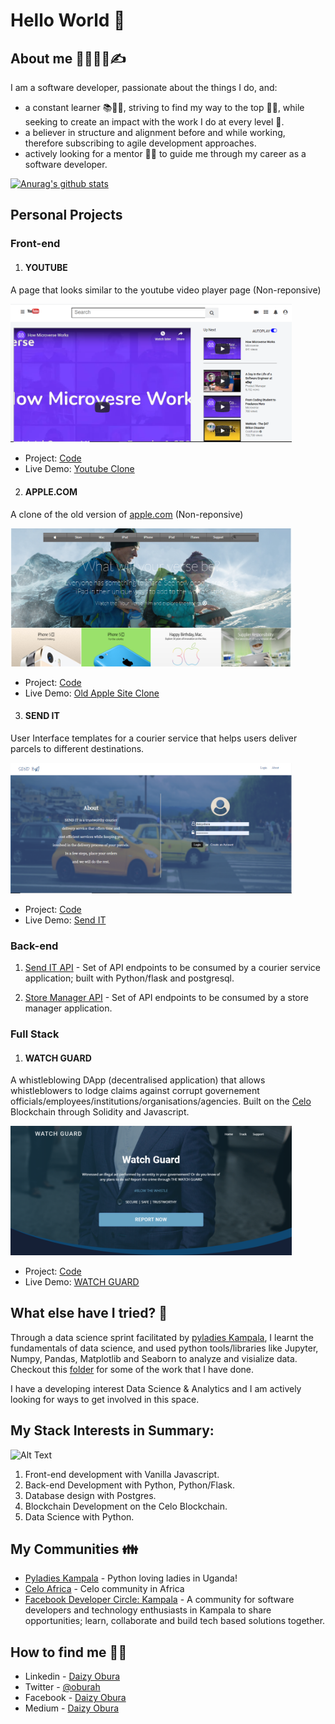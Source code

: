 # Hello World 👋	

## About me 💂‍♀️🤍💬✍️

I am a software developer, passionate about the things I do, and: 
- a constant learner 📚🧑‍🎓, striving to find my way to the top 🧗‍♀️, while seeking to create an impact with the work I do at every level 🚩.
- a believer in structure and alignment before and while working, therefore subscribing to agile development approaches.
- actively looking for a mentor 👶👨 to guide me through my career as a software developer.

[![Anurag's github stats](https://github-readme-stats.vercel.app/api?username=dxania&count_private=true&show_icons=true&theme=radical)](https://github.com/dxania/github-readme-stats)


## Personal Projects

### Front-end 

1. #### YOUTUBE 
A page that looks similar to the youtube video player page (Non-reponsive)

<span style="display:block;"><img width="450" src="assets\youtube-page.PNG"></span>

- Project: [Code](https://github.com/dxania/Youtube-video-player-page)
- Live Demo: [Youtube Clone](https://raw.githack.com/dxania/Youtube-video-player-page/features/index.html)

2. #### APPLE.COM
A clone of the old version of [apple.com](apple.com) (Non-reponsive)

<span style="display:block;"><img width="450" src="assets\old-apple-page.PNG"></span>

- Project: [Code](https://github.com/dxania/microverse-old-apple.com-clone)
- Live Demo: [Old Apple Site Clone](https://raw.githack.com/dxania/microverse-old-apple.com-clone/master/index.html)

3. #### SEND IT
User Interface templates for a courier service that helps users deliver parcels to different destinations.

<span style="display:block;"><img width="450" src="assets\send-it.PNG"></span>

- Project: [Code](https://github.com/dxania/Send_IT)
- Live Demo: [Send IT](https://dxania.github.io/Send_IT/)


### Back-end

1. [Send IT API](https://github.com/dxania/Send_IT_APIs) - Set of API endpoints to be consumed by a courier service application; built with Python/flask and postgresql.

2.  [Store Manager API](https://github.com/dxania/Store_Manager_APIs) - Set of API endpoints to be consumed by a store manager application.


### Full Stack

1. #### WATCH GUARD
A whistleblowing DApp (decentralised application) that allows whistleblowers to lodge claims against corrupt governement officials/employees/institutions/organisations/agencies. Built on the [Celo](https://celo.org/) Blockchain through Solidity and Javascript.

<span style="display:block;"><img width="450" src="assets\watch-guard.PNG"></span>

- Project: [Code](https://github.com/PlanetShakers256/WATCH_GUARD)
- Live Demo: [WATCH GUARD](https://planetshakers256.github.io/WATCH_GUARD/src/)


## What else have I tried? 🤸

Through a data science sprint facilitated by [pyladies Kampala](https://www.facebook.com/pyladieskla/), I learnt the fundamentals of data science, and used python tools/libraries like Jupyter, Numpy, Pandas, Matplotlib and Seaborn to analyze and visialize data. Checkout this [folder](https://github.com/dxania/DataScience) for some of the work that I have done.

I have a developing interest Data Science & Analytics and I am actively looking for ways to get involved in this space.


## My Stack Interests in Summary:

<span style="text-align:center;">![Alt Text](https://media.giphy.com/media/l4FGJVMXb8qdv5qsE/giphy.gif)</span>

1. Front-end development with Vanilla Javascript.
2. Back-end Development with Python, Python/Flask.
3. Database design with Postgres.
4. Blockchain Development on the Celo Blockchain.
5. Data Science with Python.


## My Communities 👪

- [Pyladies Kampala](https://www.meetup.com/pyladieskampala/) - Python loving ladies in Uganda!
- [Celo Africa](https://www.facebook.com/celoAfrica/)         - Celo community in Africa
- [Facebook Developer Circle: Kampala](https://www.facebook.com/groups/DevCKampala/about) - A community for software developers and technology enthusiasts in Kampala to share opportunities; learn, collaborate and build tech based solutions together.


## How to find me 👀📧

- Linkedin - [Daizy Obura](https://www.linkedin.com/in/daizy-obura-587b1bb2/)
- Twitter  - [@oburah](https://twitter.com/oburah)
- Facebook - [Daizy Obura](https://www.facebook.com/DaizyObura/)
- Medium   - [Daizy Obura](https://daizy-o.medium.com/)